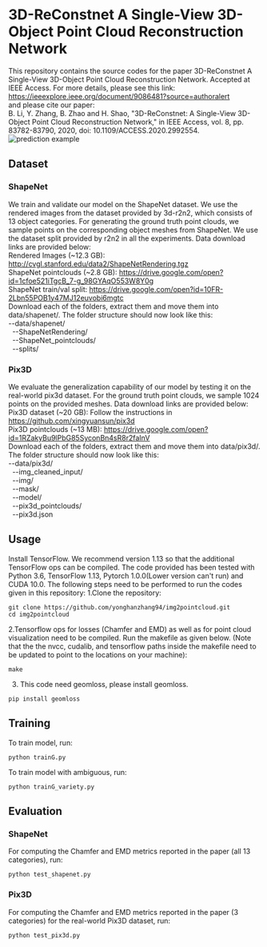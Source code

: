 # 3D-ReConstnet A Single-View 3D-Object Point Cloud Reconstruction Network
This repository contains the source codes for the paper 3D-ReConstnet A Single-View 3D-Object Point Cloud Reconstruction Network.
Accepted at IEEE Access. For more details, please see this link:<br>
https://ieeexplore.ieee.org/document/9086481?source=authoralert<br>
and please cite our paper:<br>
B. Li, Y. Zhang, B. Zhao and H. Shao, "3D-ReConstnet: A Single-View 3D-Object Point Cloud Reconstruction Network," in IEEE Access, vol. 8, pp. 83782-83790, 2020, doi: 10.1109/ACCESS.2020.2992554.<br>
![prediction example](https://github.com/yonghanzhang94/img2pointcloud/blob/master/figure3.png)
## Dataset
### ShapeNet
We train and validate our model on the ShapeNet dataset. We use the rendered images from the dataset provided by 3d-r2n2, which consists of 13 object categories. For generating the ground truth point clouds, we sample points on the corresponding object meshes from ShapeNet. We use the dataset split provided by r2n2 in all the experiments. Data download links are provided below: <br>
Rendered Images (~12.3 GB): http://cvgl.stanford.edu/data2/ShapeNetRendering.tgz <br>
ShapeNet pointclouds (~2.8 GB): https://drive.google.com/open?id=1cfoe521iTgcB_7-g_98GYAqO553W8Y0g <br>
ShapeNet train/val split: https://drive.google.com/open?id=10FR-2Lbn55POB1y47MJ12euvobi6mgtc <br>
Download each of the folders, extract them and move them into data/shapenet/.
The folder structure should now look like this:<br>
--data/shapenet/ <br>
&nbsp;&nbsp;--ShapeNetRendering/ <br>
&nbsp;&nbsp;--ShapeNet_pointclouds/ <br>
&nbsp;&nbsp;--splits/ <br>
### Pix3D
We evaluate the generalization capability of our model by testing it on the real-world pix3d dataset. For the ground truth point clouds, we sample 1024 points on the provided meshes. Data download links are provided below: <br>
Pix3D dataset (~20 GB): Follow the instructions in https://github.com/xingyuansun/pix3d <br>
Pix3D pointclouds (~13 MB): https://drive.google.com/open?id=1RZakyBu9lPbG85SyconBn4sR8r2faInV <br>
Download each of the folders, extract them and move them into data/pix3d/.
The folder structure should now look like this:<br>
--data/pix3d/ <br>
&nbsp;&nbsp;--img_cleaned_input/<br>
&nbsp;&nbsp;--img/ <br>
&nbsp;&nbsp;--mask/ <br>
&nbsp;&nbsp;--model/ <br>
&nbsp;&nbsp;--pix3d_pointclouds/ <br>
&nbsp;&nbsp;--pix3d.json <br>
## Usage
Install TensorFlow. We recommend version 1.13 so that the additional TensorFlow ops can be compiled. The code provided has been tested with Python 3.6, TensorFlow 1.13, Pytorch 1.0.0(Lower version can't run) and CUDA 10.0. The following steps need to be performed to run the codes given in this repository:
1.Clone the repository:
```shell
git clone https://github.com/yonghanzhang94/img2pointcloud.git
cd img2pointcloud
```
2.Tensorflow ops for losses (Chamfer and EMD) as well as for point cloud visualization need to be compiled. Run the makefile as given below. (Note that the the nvcc, cudalib, and tensorflow paths inside the makefile need to be updated to point to the locations on your machine):
```shell
make
```
3. This code need geomloss, please install geomloss.
```shell
pip install geomloss
```
## Training
To train model, run:
```shell
python trainG.py
```
To train model with ambiguous, run:
```shell
python trainG_variety.py
```
## Evaluation
### ShapeNet
For computing the Chamfer and EMD metrics reported in the paper (all 13 categories), run:
```shell
python test_shapenet.py
```
### Pix3D
For computing the Chamfer and EMD metrics reported in the paper (3 categories) for the real-world Pix3D dataset, run:
```shell
python test_pix3d.py
```
